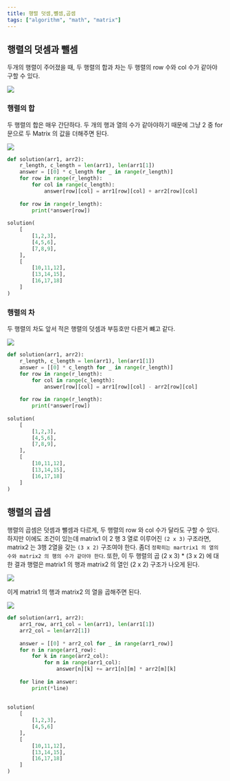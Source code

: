 ```yaml
---
title: 행렬 덧셈,뺼셈,곱셈
tags: ["algorithm", "math", "matrix"]
---
```



## 행렬의 덧셈과 뺄셈
두개의 행렬이 주어졌을 때, 두 행렬의 합과 차는 두 행렬의 row 수와 col 수가 같아야 구할 수 있다.

![](Algorithm/Mathematics/images/Pasted%20image%2020240710190131.png)

### 행렬의 합
두 행렬의 합은 매우 간단하다. 두 개의 행과 열의 수가 같아야하기 때문에 그냥 2 중 for 문으로 두 Matrix 의 값을 더해주면 된다.

![](Algorithm/Mathematics/images/Pasted%20image%2020240710190522.png)

```python
def solution(arr1, arr2):  
    r_length, c_length = len(arr1), len(arr1[1])  
    answer = [[0] * c_length for _ in range(r_length)]  
    for row in range(r_length):  
        for col in range(c_length):  
            answer[row][col] = arr1[row][col] + arr2[row][col]  
  
    for row in range(r_length):  
        print(*answer[row])  
  
solution(  
	[  
        [1,2,3],  
        [4,5,6],  
        [7,8,9],  
    ],
    [  
        [10,11,12],  
        [13,14,15],  
        [16,17,18]  
    ]
)
```

### 행렬의 차
두 행렬의 차도 앞서 적은 행렬의 덧셈과 부등호만 다른거 뺴고 같다.

![](Algorithm/Mathematics/images/Pasted%20image%2020240710190715.png)

```python
def solution(arr1, arr2):  
    r_length, c_length = len(arr1), len(arr1[1])  
    answer = [[0] * c_length for _ in range(r_length)]  
    for row in range(r_length):  
        for col in range(c_length):  
            answer[row][col] = arr1[row][col] - arr2[row][col]  
  
    for row in range(r_length):  
        print(*answer[row])  
  
solution(  
	[  
        [1,2,3],  
        [4,5,6],  
        [7,8,9],  
    ],
    [  
        [10,11,12],  
        [13,14,15],  
        [16,17,18]  
    ]
)
```

## 행렬의 곱셈
행렬의 곱셈은 덧셈과 뺄셈과 다르게, 두 행렬의 row 와 col 수가 달라도 구할 수 있다. 하지만 이에도 조건이 있는데 matrix1 이 2 행 3 열로 이루어진 `(2 x 3)` 구조라면, matrix2 는 3행 2열을 갖는 `(3 x 2)` 구조여야 한다. 좀더 `정확히는 martrix1 의 열의 수와 matrix2 의 행의 수가 같아야 한다`. 또한, 이 두 행렬의 곱 (2 x 3) * (3 x 2) 에 대한 결과 행렬은 matrix1 의 행과 matrix2 의 열인 (2 x 2) 구조가 나오게 된다.

![](Algorithm/Mathematics/images/Pasted%20image%2020240710191303.png)


이게 matrix1 의 행과 matrix2 의 열을 곱해주면 된다.

![](Algorithm/Mathematics/images/Pasted%20image%2020240710223147.png)

```python
def solution(arr1, arr2):  
    arr1_row, arr1_col = len(arr1), len(arr1[1])  
    arr2_col = len(arr2[1])  
  
    answer = [[0] * arr2_col for _ in range(arr1_row)]  
    for n in range(arr1_row):  
        for k in range(arr2_col):  
            for m in range(arr1_col):  
                answer[n][k] += arr1[n][m] * arr2[m][k]  
  
    for line in answer:  
        print(*line)  
  
  
solution(  
	[  
        [1,2,3],  
        [4,5,6]  
    ],
    [  
        [10,11,12],  
        [13,14,15],  
        [16,17,18]  
    ]
)
```

